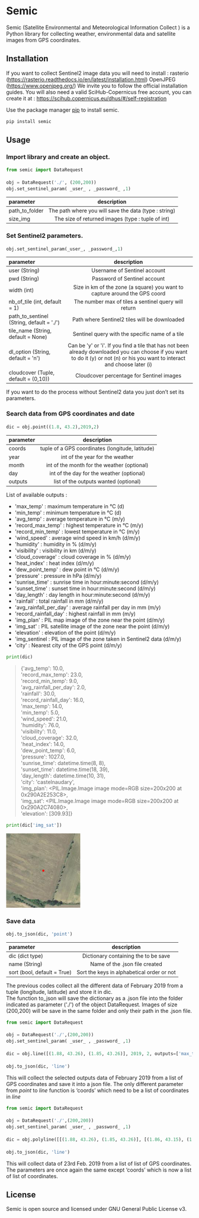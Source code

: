 # Semic

Semic (Satellite Environmental and Meteorological Information Collect ) is a Python library for collecting weather, environmental data and satellite images from GPS coordinates.

## Installation

If you want to collect Sentinel2 image data you will need to install :
rasterio (https://rasterio.readthedocs.io/en/latest/installation.html)
 OpenJPEG (https://www.openjpeg.org/)
We invite you to follow the official installation guides. 
You will also need a valid SciHub-Copernicus free account, you can create it at : https://scihub.copernicus.eu/dhus/#/self-registration

Use the package manager [pip](https://pip.pypa.io/en/stable/) to install semic.
```bash
pip install semic
```

## Usage
### Import library and create an object.

```python
from semic import DataRequest

obj = DataRequest('./', (200,200))
obj.set_sentinel_param( _user_ , _password_ ,1)
```

| parameter | description |
|:---------------|:---------------:|
| path_to_folder | The path where you will save the data (type : string) |
| size_img | The size of returned images (type : tuple of int) |


### Set Sentinel2 parameters.

```python
obj.set_sentinel_param(_user_, _password_,1)
```
| parameter | description |
|:---------------|:---------------:|
| user (String) | Username of Sentinel account |
| pwd (String) | Password of Sentinel account |
| width (int) | Size in km of the zone (a square) you want to capture around the GPS coord |
| nb_of_tile (int, default = 1) | The number max of tiles a sentinel query will return |
| path_to_sentinel (String, default = './') | Path where Sentinel2 tiles will be downloaded |
| tile_name (String, default = None) | Sentinel query with the specific name of a tile |
| dl_option (String, default = 'n') | Can be 'y' or 'i'. If you find a tile that has not been already downloaded you can choose if you want to do it (y) or not (n) or his you want to interact and choose later (i) |
| cloudcover (Tuple, default = (0,10)) | Cloudcover percentage for Sentinel images |

If you want to do the process without Sentinel2 data you just don’t set its parameters.


### Search data from GPS coordinates and date

```python
dic = obj.point((1.8, 43.2),2019,2)
```

| parameter | description |
|:---------------|:---------------:|
| coords | tuple of a GPS coordinates (longitude, latitude) |
| year | int of the year for the weather |
| month | int of the month for the weather (optional) |
| day | int of the day for the weather (optional) |
| outputs | list of the outputs wanted (optional) |


List of available outputs :
- 'max_temp' : maximum temperature in °C (d)
- 'min_temp' : minimum temperature in °C (d)
- 'avg_temp' : average temperature in °C (m/y)
- 'record_max_temp' : highest temperature in °C (m/y)
- 'record_min_temp' : lowest temperature in °C (m/y)
- 'wind_speed' : average wind speed in km/h (d/m/y)
- 'humidity' : humidity in % (d/m/y)
- 'visibility' : visibility in km (d/m/y)
- 'cloud_coverage' : cloud coverage in % (d/m/y)
- 'heat_index' : heat index (d/m/y)
- 'dew_point_temp' : dew point in °C (d/m/y)
- 'pressure' : pressure in hPa (d/m/y)
- 'sunrise_time' : sunrise time in hour:minute:second (d/m/y)
- 'sunset_time' : sunset time in hour:minute:second (d/m/y)
- 'day_length' : day length in hour:minute:second (d/m/y)
- 'rainfall' : total rainfall in mm (d/m/y)
- 'avg_rainfall_per_day' : average rainfall per day in mm (m/y)
- 'record_rainfall_day' : highest rainfall in mm (m/y) 
- 'img_plan' : PIL map image of the zone near the point (d/m/y)
- 'img_sat' : PIL satellite image of the zone near the point (d/m/y)
- 'elevation' : elevation of the point (d/m/y)
- 'img_sentinel : PIL image of the zone taken in Sentinel2 data (d/m/y)
- 'city' : Nearest city of the GPS point (d/m/y)


```python
print(dic)
```
> {'avg_temp': 10.0,\
> 'record_max_temp': 23.0,\
> 'record_min_temp': 9.0,\
> 'avg_rainfall_per_day': 2.0,\
> 'rainfall': 30.0,\
> 'record_rainfall_day': 16.0,\
> 'max_temp': 14.0,\
> 'min_temp': 5.0,\
> 'wind_speed': 21.0,\
> 'humidity': 76.0,\
> 'visibility': 11.0,\
> 'cloud_coverage': 32.0,\
> 'heat_index': 14.0,\
> 'dew_point_temp': 6.0,\
> 'pressure': 1027.0,\
> 'sunrise_time': datetime.time(8, 8),\
> 'sunset_time': datetime.time(18, 39),\
> 'day_length': datetime.time(10, 31),\
> 'city': 'castelnaudary',\
> 'img_plan': <PIL.Image.Image image mode=RGB size=200x200 at 0x290A2E253C8>,\
> 'img_sat': <PIL.Image.Image image mode=RGB size=200x200 at 0x290A2C74080>,\
> 'elevation': [309.93]}



```python
print(dic['img_sat'])
```
![img_sat](./images/img_sat.png?raw=true "Satellite image")


### Save data

```python
obj.to_json(dic, 'point')
```

| parameter | description |
|:---------------|:---------------:|
| dic (dict type) | Dictionary containing the to be save |
| name (String) | Name of the .json file created |
| sort (bool, default = True) | Sort the keys in alphabetical order or not|



The previous codes collect all the different data of February 2019 from a tuple (longitude, latitude) and store it in dic.\
The function to_json will save the dictionary as a .json file into the folder indicated as parameter ('./') of the object DataRequest. Images of size (200,200) will be save in the same folder and only their path in the .json file.


```python
from semic import DataRequest

obj = DataRequest('./',(200,200))
obj.set_sentinel_param( _user_ , _password_ ,1)

dic = obj.line([(1.88, 43.26), (1.85, 43.26)], 2019, 2, outputs=['max_temp', 'min_temp', 'avg_temp', 'record_max_temp', 'record_min_temp', 'wind_speed', 'humidity'])

obj.to_json(dic, 'line')
```

This will collect the selected outputs data of February 2019 from a list of GPS coordinates and save it into a json file. 
The only different parameter from _point_ to _line_ function is ‘coords’ which need to be a list of coordinates in _line_

```python
from semic import DataRequest

obj = DataRequest('./',(200,200))
obj.set_sentinel_param( _user_ , _password_ ,1)

dic = obj.polyline([[(1.88, 43.26), (1.85, 43.26)], [(1.86, 43.15), (1.86, 43.22)]], 2019, 2,23)

obj.to_json(dic, 'line')
```
This will collect data of 23rd Feb. 2019 from a list of list of GPS coordinates.
The parameters are once again the same except ‘coords’ which is now a list of list of coordinates.


## License

Semic is open source and licensed under GNU General Public License v3.


